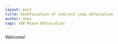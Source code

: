 ```yaml
---
layout: post
title: Deobfuscation of indirect jump obfuscation
author: Unex
tags: x86 Miasm Obfuscation
---
```


Welcome!